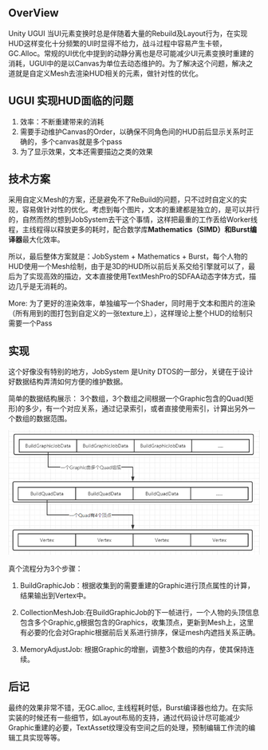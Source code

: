## OverView

Unity UGUI 当UI元素变换时总是伴随着大量的Rebuild及Layout行为，在实现HUD这样变化十分频繁的UI时显得不给力，战斗过程中容易产生卡顿，GC.Alloc。常规的UI优化中提到的动静分离也是尽可能减少UI元素变换时重建的消耗，UGUI中的是以Canvas为单位去动态维护的。为了解决这个问题，解决之道就是自定义Mesh去渲染HUD相关的元素，做针对性的优化。

## UGUI 实现HUD面临的问题

1. 效率：不断重建带来的消耗
2. 需要手动维护Canvas的Order，以确保不同角色间的HUD前后显示关系时正确的，多个canvas就是多个pass
3. 为了显示效果，文本还需要描边之类的效果

## 技术方案

采用自定义Mesh的方案，还是避免不了ReBuild的问题，只不过时自定义的实现，容易做针对性的优化。考虑到每个图片，文本的重建都是独立的，是可以并行的，自然而然的想到JobSystem去干这个事情，这样把最重的工作丢给Worker线程，主线程得以释放更多的耗时，配合数学库**Mathematics（SIMD）**和**Burst编译器**最大化效率。

所以，最后整体方案就是：JobSystem + Mathematics + Burst，每个人物的HUD使用一个Mesh绘制，由于是3D的HUD所以前后关系交给引擎就可以了，最后为了实现高效的描边，文本直接使用TextMeshPro的SDFAA动态字体方式，描边几乎是无消耗的。

More: 为了更好的渲染效率，单独编写一个Shader，同时用于文本和图片的渲染（所有用到的图打包到自定义的一张texture上），这样理论上整个HUD的绘制只需要一个Pass

## 实现

这个好像没有特别的地方，JobSystem 是Unity DTOS的一部分，关键在于设计好数据结构弄清如何方便的维护数据。

简单的数据结构展示：
3个数组，3个数组之间根据一个Graphic包含的Quad(矩形)的多少，有一个对应关系，通过记录索引，或者直接使用索引，计算出另外一个数组的数据范围。

![](./data_struct.png)

真个流程分为3个步骤：

1. BuildGraphicJob：根据收集到的需要重建的Graphic进行顶点属性的计算，结果输出到Vertex中。

2. CollectionMeshJob:在BuildGraphicJob的下一帧进行，一个人物的头顶信息包含多个Graphic,g根据包含的Graphics，收集顶点，更新到Mesh上，这里有必要的化会对Graphic根据前后关系进行排序，保证mesh内遮挡关系正确。

3. MemoryAdjustJob: 根据Graphic的增删，调整3个数组的内存，使其保持连续。

## 后记

最终的效果非常不错，无GC.alloc, 主线程耗时低，Burst编译器也给力。在实际实装的时候还有一些细节，如Layout布局的支持，通过代码设计尽可能减少Graphic重建的必要，TextAsset纹理没有空间之后的处理，预制编辑工作流的编辑工具实现等等。
